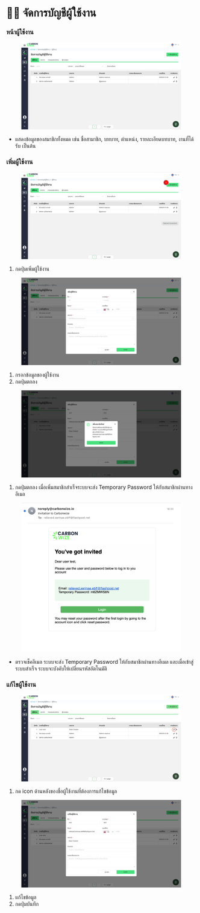 # 🧑‍💻 จัดการบัญชีผู้ใช้งาน

### หน้าผู้ใช้งาน

<figure><img src="../../.gitbook/assets/image (27).png" alt=""><figcaption></figcaption></figure>

* แสดงข้อมูลของสมาชิกทั้งหมด เช่น ชื่อสามาชิก, บทบาท, ตำแหน่ง, รายละเอียดบทบาท, งานที่ได้รับ เป็นต้น

### เพิ่มผู้ใช้งาน

<figure><img src="../../.gitbook/assets/image (28).png" alt=""><figcaption></figcaption></figure>

1. กดปุ่มเพิ่มผู้ใช้งาน

<figure><img src="../../.gitbook/assets/image (29).png" alt=""><figcaption></figcaption></figure>

1. กรอกข้อมูลของผู้ใช้งาน
2. กดปุ่มตกลง

<figure><img src="../../.gitbook/assets/image (30).png" alt=""><figcaption></figcaption></figure>

1. กดปุ่มตกลง เมื่อเพิ่มสมาชิกสำเร็จระบบจะส่ง Temporary Password ให้กับสมาชิกผ่านทางอีเมล



<figure><img src="../../.gitbook/assets/image (31).png" alt=""><figcaption></figcaption></figure>

* ตรวจเช็คอีเมล ระบบจะส่ง Temporary Password ให้กับสมาชิกผ่านทางอีเมล และเมื่อเข้าสู่ระบบสำเร็จ ระบบจะบังคับให้เปลี่ยนรหัสอัตโนมัติ

### แก้ไขผู้ใช้งาน

<figure><img src="../../.gitbook/assets/image (33).png" alt=""><figcaption></figcaption></figure>

1. กด icon ด้านหลังของชื่อผู้ใช้งานที่ต้องการแก้ไขข้อมูล

<figure><img src="../../.gitbook/assets/image (34).png" alt=""><figcaption></figcaption></figure>

1. แก้ไขข้อมูล
2. กดปุ่มบันทึก

